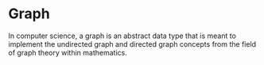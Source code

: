 # Graph

In computer science, a graph is an abstract data type that is meant to implement the undirected graph and directed graph concepts from the field of graph theory within mathematics.
